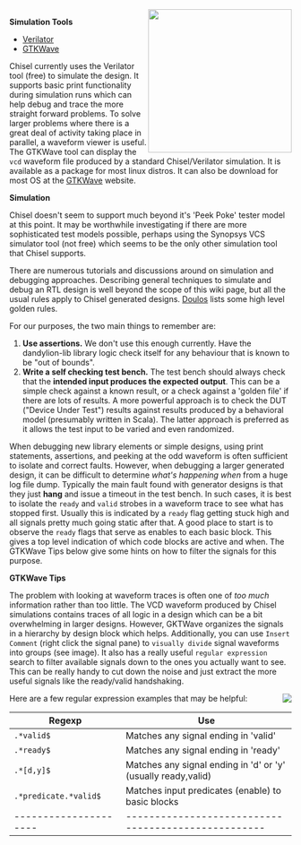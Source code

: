 <img align="right" src="/uploads/b4ba437f678b563bae5a0fca80c6fc03/dandy_lion_by_mutated_sushi-d9fa4b7.png"  width="256">

__Simulation Tools__

* [Verilator](https://www.veripool.org/wiki/verilator)
* [GTKWave](http://gtkwave.sourceforge.net/)

Chisel currently uses the Verilator tool (free) to simulate the design.  It supports basic print functionality during simulation runs which can help debug and trace the more straight forward problems.  To solve larger problems where there is a great deal of activity taking place in parallel, a waveform viewer is useful. The GTKWave tool can display the `vcd` waveform file produced by a standard Chisel/Verilator simulation.  It is available as a package for most linux distros.  It can also be download for most OS at the [GTKWave](http://gtkwave.sourceforge.net/) website.

__Simulation__

Chisel doesn't seem to support much beyond it's 'Peek Poke' tester model at this point.  It may be worthwhile investigating if there are more sophisticated test models possible, perhaps using the Synopsys VCS simulator tool (not free) which seems to be the only other simulation tool that Chisel supports.  

There are numerous tutorials and discussions around on simulation and debugging approaches.  Describing general techniques to simulate and debug an RTL design is well beyond the scope of this wiki page, but all the usual rules apply to Chisel generated designs. [Doulos](https://www.doulos.com/knowhow/fpga/debugging/) lists some high level golden rules. 

For our purposes, the two main things to remember are:
1. **Use assertions.** We don't use this enough currently.  Have the dandylion-lib library logic check itself for any behaviour that is known to be "out of bounds".
2. **Write a self checking test bench.**  The test bench should always check that the **intended input produces the expected output**.  This can be a simple check against a known result, or a check against a 'golden file' if there are lots of results.  A more powerful approach is to check the DUT ("Device Under Test") results against results produced by a behavioral model (presumably written in Scala). The latter approach is preferred as it allows the test input to be varied and even randomized.

When debugging new library elements or simple designs, using print statements, assertions, and peeking at the odd waveform is often sufficient to isolate and correct faults.  However, when debugging a larger generated design, it can be difficult to determine *what's happening when* from a huge log file dump.  Typically the main fault found with generator designs is that they just **hang** and issue a timeout in the test bench.  In such cases, it is best to isolate the `ready` and `valid` strobes in a waveform trace to see what has stopped first.  Usually this is indicated by a `ready` flag getting stuck high and all signals pretty much going static after that.  A good place to start is to observe the `ready` flags that serve as enables to each basic block. This gives a top level indication of which code blocks are active and when.  The GTKWave Tips below give some hints on how to filter the signals for this purpose.

__GTKWave Tips__

The problem with looking at waveform traces is often one of *too much* information rather than too little.  The VCD waveform produced by Chisel simulations contains traces of all logic in a design which can be a bit overwhelming in larger designs.  However, GKTWave organizes the signals in a hierarchy by design block which helps.  Additionally, you can use `Insert Comment` (right click the signal pane) to `visually divide` signal waveforms into groups (see image).  It also has a really useful `regular expression` search to filter available signals down to the ones you actually want to see.  This can be really handy to cut down the noise and just extract the more useful signals like the ready/valid handshaking.

<img align="right" src="/uploads/ed5881742b296b1893028368af25ab69/GTKWave.png">

Here are a few regular expression examples that may be helpful:

|Regexp               |Use                                                |
|---------------------|---------------------------------------------------|
|`.*valid$`           | Matches any signal ending in 'valid'              |
|`.*ready$`           | Matches any signal ending in 'ready'              |
|`.*[d,y]$`           | Matches any signal ending in 'd' or 'y' (usually ready,valid)|
|`.*predicate.*valid$`| Matches input predicates (enable) to basic blocks |
|---------------------|---------------------------------------------------|

